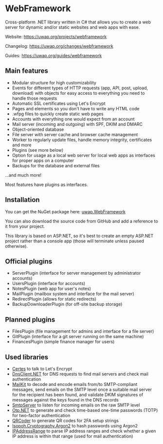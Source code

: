 # WebFramework
Cross-platform .NET library written in C# that allows you to create a web server for dynamic and/or static websites and web apps with ease.

Website: https://uwap.org/projects/webframework

Changelog: https://uwap.org/changes/webframework

Guides: https://uwap.org/guides/webframework

## Main features
- Modular structure for high customizability
- Events for different types of HTTP requests (app, API, post, upload, download) with objects for easy access to everything you need to handle those requests
- Automatic SSL certificates using Let's Encrypt
- Pages and elements so you don't have to write any HTML code
- .wfpg files to quickly create static web pages
- Accounts with everything one would expect from an account
- Mail server (incoming and outgoing) with SPF, DKIM and DMARC
- Object-oriented database
- File server with server cache and browser cache management
- Worker to regularly update files, handle memory integrity, certificates and more
- Plugins (see more below)
- Option for usage as a local web server for local web apps as interfaces for proper apps on a computer
- Backups for the database and external files
 
...and much more!

Most features have plugins as interfaces.

## Installation
You can get the NuGet package here: [uwap.WebFramework](https://www.nuget.org/packages/uwap.WebFramework/)

You can also download the source code from GitHub and add a reference to it from your project.

This library is based on ASP.NET, so it's best to create an empty ASP.NET project rather than a console app (those will terminate unless paused otherwise).

## Official plugins
- ServerPlugin (interface for server management by administrator accounts)
- UsersPlugin (interface for accounts)
- NotesPlugin (web app for user's notes)
- MailPlugin (mailbox system and interface for the mail server)
- RedirectPlugin (allows for static redirects)
- BackupDownloaderPlugin (for off-site backup storage)

## Planned plugins
- FilesPlugin (file management for admins and interface for a file server)
- GitPlugin (interface for a git server running on the same machine)
- FinancesPlugin (simple finance manager for users)

## Used libraries
- [Certes](https://github.com/fszlin/certes) to talk to Let's Encrypt
- [DnsClient.NET](https://github.com/MichaCo/DnsClient.NET) for DNS requests to find mail servers and check mail authentication
- [MailKit](https://github.com/jstedfast/MailKit) to decode and encode emails from/to SMTP-compliant messages, send emails on the SMTP level once a suitable mail server for the recipient has been found, and validate DKIM signatures of messages against the keys found in the DNS records
- [SmtpServer](https://github.com/cosullivan/SmtpServer) to listen for incoming emails on the raw SMTP level
- [Otp.NET](https://github.com/kspearrin/Otp.NET) to generate and check time-based one-time passwords (TOTP) for two-factor authentication
- [QRCoder](https://github.com/codebude/QRCoder) to generate QR codes for 2FA setup strings
- [Isopoh.Cryptography.Argon2](https://github.com/mheyman/Isopoh.Cryptography.Argon2) to hash passwords using Argon2
- [IPAddressRange](https://github.com/jsakamoto/ipaddressrange) to parse IP address ranges and check whether a given IP address is within that range (used for mail authentication)